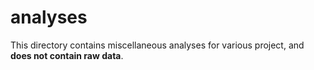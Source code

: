 # analyses

This directory contains miscellaneous analyses for various project, and __does not contain raw data__.

